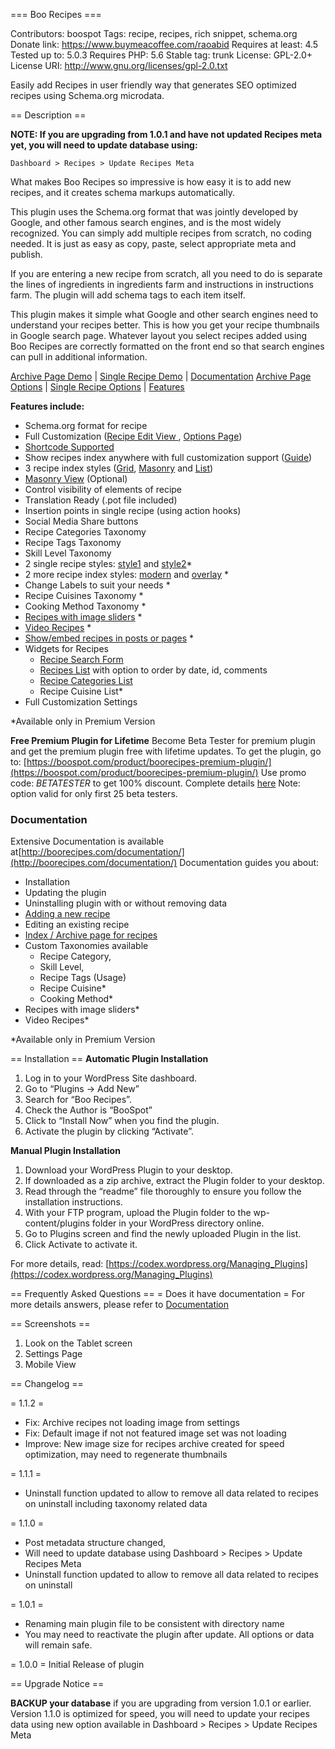 === Boo Recipes ===

Contributors: boospot
Tags: recipe, recipes, rich snippet, schema.org
Donate link: https://www.buymeacoffee.com/raoabid
Requires at least: 4.5
Tested up to: 5.0.3
Requires PHP: 5.6
Stable tag: trunk
License: GPL-2.0+
License URI: http://www.gnu.org/licenses/gpl-2.0.txt

Easily add Recipes in user friendly way that generates SEO optimized recipes using Schema.org microdata.

== Description ==

**NOTE: If you are upgrading from 1.0.1 and have not updated Recipes meta yet, you will need to update database using:**

`Dashboard > Recipes > Update Recipes Meta`

What makes Boo Recipes so impressive is how easy it is to add new recipes, and it creates schema markups automatically.

This plugin uses the Schema.org format that was jointly developed by Google, and other famous search engines, and is the most widely recognized. You can simply add multiple recipes from scratch, no coding needed. It is just as easy as copy, paste, select appropriate meta and publish.

If you are entering a new recipe from scratch, all you need to do is separate the lines of ingredients in ingredients farm and instructions in instructions farm. The plugin will add schema tags to each item itself.

This plugin makes it simple what Google and other search engines need to understand your recipes better. This is how you get your recipe thumbnails in Google search page.
Whatever layout you select recipes added using Boo Recipes are correctly formatted on the front end so that search engines can pull in additional information.

[Archive Page Demo](https://boorecipes.com/recipe/) | [Single Recipe Demo](https://boorecipes.com/recipe/peri-peri-chicken-kabobs/) | [Documentation](https://boorecipes.com/documentation/)
[Archive Page Options](https://boorecipes.com/recipe-archive/) | [Single Recipe Options](https://boorecipes.com/single-recipe/) | [Features](https://boorecipes.com/features/)

**Features include:**

- Schema.org format for recipe
- Full Customization ([Recipe Edit View ](https://boorecipes.com/single-recipe/admin-view/) , [Options Page](https://boorecipes.com/single-recipe/settings-view/))
- [Shortcode Supported](https://boorecipes.com/recipe-archive/recipes-with-specific-ids/)
- Show recipes index anywhere with full customization support  ([Guide](https://boorecipes.com/documentation/#recipe-index-recipes_browse))
- 3 recipe index styles ([Grid](https://boorecipes.com/recipe-archive/grid-view/), [Masonry](https://boorecipes.com/recipe-archive/masonry-grid-view/) and [List](https://boorecipes.com/recipe-archive/list-view/))
- [Masonry View](https://boorecipes.com/recipe-archive/masonry-grid-view/) (Optional)
- Control visibility of elements of recipe
- Translation Ready (.pot file included)
- Insertion points in single recipe (using action hooks)
- Social Media Share buttons
- Recipe Categories Taxonomy
- Recipe Tags Taxonomy
- Skill Level Taxonomy
- 2 single recipe styles: [style1](https://boorecipes.com/single-recipe/template-style-1/) and [style2](https://boorecipes.com/single-recipe/template-style-2/)*
- 2 more recipe index styles: [modern](https://boorecipes.com/recipe-archive/modern-view/) and [overlay](https://boorecipes.com/recipe-archive/overlay-view/) *
- Change Labels to suit your needs *
- Recipe Cuisines Taxonomy *
- Cooking Method Taxonomy *
- [Recipes with image sliders](https://boorecipes.com/recipe/greek-olive-pesto-and-fried-zucchini-grilled-pitas/) *
- [Video Recipes](https://boorecipes.com/recipe/tandoori-tempeh/) *
- [Show/embed recipes in posts or pages](https://boorecipes.com/hello-world/) *
- Widgets for Recipes
  - [Recipe Search Form](https://boorecipes.com/features/search-form-widget/)
  - [Recipes List](https://boorecipes.com/features/recipes-list-widget/) with option to order by date, id, comments
  - [Recipe Categories List](https://boorecipes.com/features/recipe-taxonomy-widget/)
  - Recipe Cuisine List*
- Full Customization Settings

*Available only in Premium Version

**Free Premium Plugin for Lifetime**
Become Beta Tester for premium plugin and get the premium plugin free with lifetime updates.
To get the plugin, go to: [https://boospot.com/product/boorecipes-premium-plugin/](https://boospot.com/product/boorecipes-premium-plugin/)
Use promo code: *BETATESTER* to get 100% discount. Complete details [here](https://boospot.com/product/boorecipes-premium-plugin/#beta-tester)
Note: option valid for only first 25 beta testers.

### Documentation
Extensive Documentation is available at[http://boorecipes.com/documentation/](http://boorecipes.com/documentation/)
Documentation guides you about:

- Installation
- Updating the plugin
- Uninstalling plugin with or without removing data
- [Adding a new recipe](https://boorecipes.com/documentation/#creating-a-new-recipe)
- Editing an existing recipe
- [Index / Archive page for recipes](https://boorecipes.com/documentation/#index-archive-page)
- Custom Taxonomies available
  - Recipe Category,
  - Skill Level,
  - Recipe Tags (Usage)
  - Recipe Cuisine*
  - Cooking Method*
- Recipes with image sliders*
- Video Recipes*

*Available only in Premium Version


== Installation ==
**Automatic Plugin Installation**

1. Log in to your WordPress Site dashboard.
1. Go to “Plugins -> Add New”
1. Search for “Boo Recipes”.
1. Check the Author is “BooSpot”
1. Click to “Install Now” when you find the plugin.
1. Activate the plugin by clicking “Activate”.

**Manual Plugin Installation**

1. Download your WordPress Plugin to your desktop.
1. If downloaded as a zip archive, extract the Plugin folder to your desktop.
1. Read through the “readme” file thoroughly to ensure you follow the installation instructions.
1. With your FTP program, upload the Plugin folder to the wp-content/plugins folder in your WordPress directory online.
1. Go to Plugins screen and find the newly uploaded Plugin in the list.
1. Click Activate to activate it.

For more details, read: [https://codex.wordpress.org/Managing_Plugins](https://codex.wordpress.org/Managing_Plugins)

== Frequently Asked Questions ==
= Does it have documentation =
For more details answers, please refer to [Documentation](http://boorecipes.com/documentation/)

== Screenshots ==
1. Look on the Tablet screen
2. Settings Page
3. Mobile View

== Changelog ==

= 1.1.2 =
- Fix: Archive recipes not loading image from settings 
- Fix: Default image if not not featured image set was not loading
- Improve: New image size for recipes archive created for speed optimization, may need to regenerate thumbnails   

= 1.1.1 =
- Uninstall function updated to allow to remove all data related to recipes on uninstall including taxonomy related data

= 1.1.0 =
- Post metadata structure changed,
- Will need to update database using Dashboard > Recipes > Update Recipes Meta
- Uninstall function updated to allow to remove all data related to recipes on uninstall

= 1.0.1 =
- Renaming main plugin file to be consistent with directory name
- You may need to reactivate the plugin after update. All options or data will remain safe.


= 1.0.0 =
Initial Release of plugin

== Upgrade Notice ==

**BACKUP your database** if you are upgrading from version 1.0.1 or earlier. Version 1.1.0 is optimized for speed, you will need to update your recipes data using new option available in Dashboard > Recipes > Update Recipes Meta